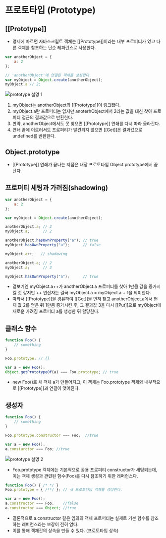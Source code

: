 # 프로토타입 (Prototype)
## [[Prototype]]
* 명세에 따르면 자바스크립트 객체는 [[Prototype]]이라는 내부 프로퍼티가 있고 다른 객체를 참조하는 단순 레퍼런스로 사용한다.

```javascript
var anotherObject = {
    a: 2
};

// 'anotherObject'에 연결된 객체를 생성한다.
var myObject = Object.create(anotherObject);
myObject.a // 2;
```

![prototype 설명 1](https://pinkstarfish.github.io/img/javascript/prototype.1.png)

1. myObject는 anotherObject와 [[Prototype]]이 링크됐다.
1. myObject.a란 프로퍼티는 없지만 anoterhObject에서 2라는 값을 대신 찾아 프로퍼티 접근의 결과값으로 반환한다.
1. 만약, anotherObject에서도 못 찾으면 [[Prototype]] 연쇄를 다시 따라 올라간다.
1. 연쇄 끝에 이르러서도 프로퍼티가 발견되지 않으면 [[Get]]은 결과값으로 undefined를 반환한다.

## Object.prototype
* [[Prototype]] 연쇄가 끝나는 지점은 내장 프로토타입 Object.prototype에서 끝난다.

## 프로퍼티 세팅과 가려짐(shadowing)
```javascript
var anotherObject = {
    a: 2
};

var myObject = Object.create(anotherObject);

anotherObject.a; // 2
myObject.a;      // 2

anotherObject.hasOwnProperty("a"); // true
myObject.hasOwnProperty("a");      // false

myObject.a++;   // shadowing

anotherObject.a; // 2
myObject.a;      // 3

myObject.hasOwnProperty("a");      // true
```

* 겉보기엔 myObject.a++가 anotherObject.a 프로퍼티를 찾아 1만큼 값을 증가시킬 것 같지만 ++ 연산자는 결국 myObject.a = myObject.a + 1을 의미한다.
* 따라서 [[Prototype]]을 경유하여 [[Get]]을 먼저 찾고 anotherObject.a에서 현재 값 2를 얻은 뒤 1만큼 증가시킨 후, 그 결과값 3을 다시 [[Put]]으로 myObject에 새로운 가려짐 프로퍼티 a를 생성한 뒤 할당한다.

## 클래스 함수
```javascript
function Foo() {
    // something
}

Foo.prototype; // {}

var a = new Foo();
Object.getPrototypeOf(a) === Foo.prototype; // true
```

* new Foo()로 새 객체 a가 만들어지고, 이 객체는 Foo.prototype 객체와 내부적으로 [[Prototype]]과 연결이 맺어진다.

## 생성자

```javascript
function Foo() {
    // something
}

Foo.prototype.constructor === Foo;  //true

var a = new Foo();
a.consturctor === Foo; //true
```

![prototype 설명 2](https://pinkstarfish.github.io/img/javascript/prototype.2.png)

* Foo.prototype 객체에는 기본적으로 공용 프로퍼티 constructor가 세팅되는데, 이는 객체 생성과 관련된 함수(Foo)를 다시 참조하기 위한 레퍼런스다.


```javascript
function Foo() { /* */ }
Foo.prototype = { /**/ }; // 새 프로토타입 객체를 생성한다.

var a = new Foo();
a.constructor === Foo;    //false
a.constructor === Object; //true
```

* 결론적으로 a.constructor 같은 임의의 객체 프로퍼티는 실제로 기본 함수를 참조하는 레퍼런스라는 보장이 전혀 없다.
* 이를 통해 객체간의 상속을 만들 수 있다. (프로토타입 상속)